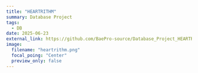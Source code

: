 ```yaml
---
title: "HEARTRITHM"
summary: Database Project
tags:
  - DB
date: 2025-06-23
external_link: https://github.com/BaePro-source/Database_Project_HEARTRITHM
image:
  filename: "heartrithm.png"
  focal_poing: "Center"
  preview_only: false
---
```

